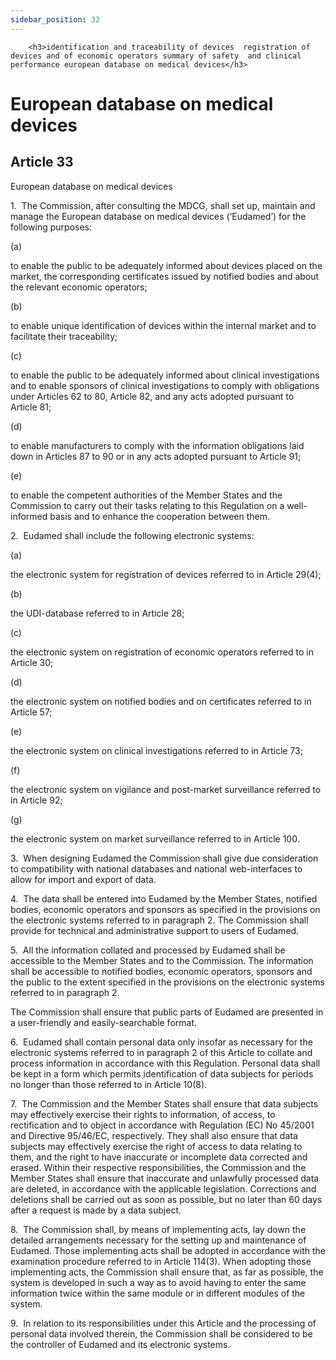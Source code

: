 ```yaml
---
sidebar_position: 32
---
```

        <h3>identification and traceability of devices  registration of devices and of economic operators summary of safety  and clinical performance european database on medical devices</h3>
<h1>European database on medical devices</h1>
<h2>Article 33</h2>
   <p class="stitle-article-norm">European database on medical devices</p>
   <p class="norm">1.&nbsp;&nbsp;The Commission, after consulting the 
MDCG, shall set up, maintain and manage the European database on medical
 devices (‘Eudamed’) for the following purposes:</p>
   <div class="grid-container grid-list">
      <div class="list grid-list-column-1">
         <span>(a)&nbsp;</span>
      </div>
      <div class="grid-list-column-2">
         <p class="norm">to enable the public to be adequately informed 
about devices placed on the market, the corresponding certificates 
issued by notified bodies and about the relevant economic operators;</p>
      </div>
   </div>
   <div class="grid-container grid-list">
      <div class="list grid-list-column-1">
         <span>(b)&nbsp;</span>
      </div>
      <div class="grid-list-column-2">
         <p class="norm">to enable unique identification of devices within the internal market and to facilitate their traceability;</p>
      </div>
   </div>
   <div class="grid-container grid-list">
      <div class="list grid-list-column-1">
         <span>(c)&nbsp;</span>
      </div>
      <div class="grid-list-column-2">
         <p class="norm">to enable the public to be adequately informed 
about clinical investigations and to enable sponsors of clinical 
investigations to comply with obligations under Articles&nbsp;62 to 80, 
Article&nbsp;82, and any acts adopted pursuant to Article&nbsp;81;</p>
      </div>
   </div>
   <div class="grid-container grid-list">
      <div class="list grid-list-column-1">
         <span>(d)&nbsp;</span>
      </div>
      <div class="grid-list-column-2">
         <p class="norm">to enable manufacturers to comply with the 
information obligations laid down in Articles&nbsp;87 to 90 or in any 
acts adopted pursuant to Article&nbsp;91;</p>
      </div>
   </div>
   <div class="grid-container grid-list">
      <div class="list grid-list-column-1">
         <span>(e)&nbsp;</span>
      </div>
      <div class="grid-list-column-2">
         <p class="norm">to enable the competent authorities of the 
Member&nbsp;States and the Commission to carry out their tasks relating 
to this Regulation on a well-informed basis and to enhance the 
cooperation between them.</p>
      </div>
   </div>
   <p class="norm">2.&nbsp;&nbsp;Eudamed shall include the following electronic systems:</p>
   <div class="grid-container grid-list">
      <div class="list grid-list-column-1">
         <span>(a)&nbsp;</span>
      </div>
      <div class="grid-list-column-2">
         <p class="norm">the electronic system for registration of devices referred to in Article&nbsp;29(4);</p>
      </div>
   </div>
   <div class="grid-container grid-list">
      <div class="list grid-list-column-1">
         <span>(b)&nbsp;</span>
      </div>
      <div class="grid-list-column-2">
         <p class="norm">the UDI-database referred to in Article&nbsp;28;</p>
      </div>
   </div>
   <div class="grid-container grid-list">
      <div class="list grid-list-column-1">
         <span>(c)&nbsp;</span>
      </div>
      <div class="grid-list-column-2">
         <p class="norm">the electronic system on registration of economic operators referred to in Article&nbsp;30;</p>
      </div>
   </div>
   <div class="grid-container grid-list">
      <div class="list grid-list-column-1">
         <span>(d)&nbsp;</span>
      </div>
      <div class="grid-list-column-2">
         <p class="norm">the electronic system on notified bodies and on certificates referred to in Article&nbsp;57;</p>
      </div>
   </div>
   <div class="grid-container grid-list">
      <div class="list grid-list-column-1">
         <span>(e)&nbsp;</span>
      </div>
      <div class="grid-list-column-2">
         <p class="norm">the electronic system on clinical investigations referred to in Article&nbsp;73;</p>
      </div>
   </div>
   <div class="grid-container grid-list">
      <div class="list grid-list-column-1">
         <span>(f)&nbsp;</span>
      </div>
      <div class="grid-list-column-2">
         <p class="norm">the electronic system on vigilance and post-market surveillance referred to in Article&nbsp;92;</p>
      </div>
   </div>
   <div class="grid-container grid-list">
      <div class="list grid-list-column-1">
         <span>(g)&nbsp;</span>
      </div>
      <div class="grid-list-column-2">
         <p class="norm">the electronic system on market surveillance referred to in Article&nbsp;100.</p>
      </div>
   </div>
   <p class="norm">3.&nbsp;&nbsp;When designing Eudamed the Commission 
shall give due consideration to compatibility with national databases 
and national web-interfaces to allow for import and export of data.</p>
   <p class="norm">4.&nbsp;&nbsp;The data shall be entered into Eudamed 
by the Member&nbsp;States, notified bodies, economic operators and 
sponsors as specified in the provisions on the electronic systems 
referred to in paragraph&nbsp;2. The Commission shall provide for 
technical and administrative support to users of Eudamed.</p>
   <p class="norm">5.&nbsp;&nbsp;All the information collated and 
processed by Eudamed shall be accessible to the Member&nbsp;States and 
to the Commission. The information shall be accessible to notified 
bodies, economic operators, sponsors and the public to the extent 
specified in the provisions on the electronic systems referred to in 
paragraph&nbsp;2.</p>
   <p class="norm">The Commission shall ensure that public parts of Eudamed are presented in a user-friendly and easily-searchable format.</p>
   <p class="norm">6.&nbsp;&nbsp;Eudamed shall contain personal data 
only insofar as necessary for the electronic systems referred to in 
paragraph&nbsp;2 of this Article&nbsp;to collate and process information
 in accordance with this Regulation. Personal data shall be kept in a 
form which permits identification of data subjects for periods no longer
 than those referred to in Article&nbsp;10(8).</p>
   <p class="norm">7.&nbsp;&nbsp;The Commission and the 
Member&nbsp;States shall ensure that data subjects may effectively 
exercise their rights to information, of access, to rectification and to
 object in accordance with Regulation&nbsp;(EC)&nbsp;No&nbsp;45/2001 and
 Directive&nbsp;95/46/EC, respectively. They shall also ensure that data
 subjects may effectively exercise the right of access to data relating 
to them, and the right to have inaccurate or incomplete data corrected 
and erased. Within their respective responsibilities, the Commission and
 the Member&nbsp;States shall ensure that inaccurate and unlawfully 
processed data are deleted, in accordance with the applicable 
legislation. Corrections and deletions shall be carried out as soon as 
possible, but no later than 60&nbsp;days after a request is made by a 
data subject.</p>
   <p class="norm">8.&nbsp;&nbsp;The Commission shall, by means of 
implementing acts, lay down the detailed arrangements necessary for the 
setting up and maintenance of Eudamed. Those implementing acts shall be 
adopted in accordance with the examination procedure referred to in 
Article&nbsp;114(3). When adopting those implementing acts, the 
Commission shall ensure that, as far as possible, the system is 
developed in such a way as to avoid having to enter the same information
 twice within the same module or in different modules of the system.</p>
   <p class="norm">9.&nbsp;&nbsp;In relation to its responsibilities 
under this Article&nbsp;and the processing of personal data involved 
therein, the Commission shall be considered to be the controller of 
Eudamed and its electronic systems.</p>